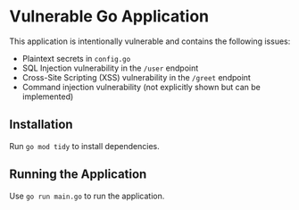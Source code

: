 # Vulnerable Go Application

This application is intentionally vulnerable and contains the following issues:
- Plaintext secrets in `config.go`
- SQL Injection vulnerability in the `/user` endpoint
- Cross-Site Scripting (XSS) vulnerability in the `/greet` endpoint
- Command injection vulnerability (not explicitly shown but can be implemented)

## Installation

Run `go mod tidy` to install dependencies.

## Running the Application

Use `go run main.go` to run the application.